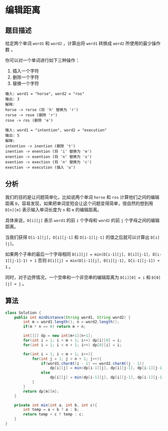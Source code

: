 # 编辑距离

## 题目描述

给定两个单词 `word1` 和 `word2` ，计算出将 `word1` 转换成 `word2` 所使用的最少操作数 。

你可以对一个单词进行如下三种操作：

1. 插入一个字符
2. 删除一个字符
3. 替换一个字符

```
输入: word1 = "horse", word2 = "ros"
输出: 3
解释:
horse -> rorse (将 'h' 替换为 'r')
rorse -> rose (删除 'r')
rose -> ros (删除 'e')

输入: word1 = "intention", word2 = "execution"
输出: 5
解释:
intention -> inention (删除 't')
inention -> enention (将 'i' 替换为 'e')
enention -> exention (将 'n' 替换为 'x')
exention -> exection (将 'n' 替换为 'c')
exection -> execution (插入 'u')
```

## 分析

我们的目的是让问题简单化，比如说两个单词 `horse` 和 `ros` 计算他们之间的编辑距离 `D`，容易发现，如果把单词变短会让这个问题变得简单，很自然的想到用 `D[n][m]` 表示输入单词长度为 `n` 和 `m`  的编辑距离。

具体来说，`D[i][j]` 表示 `word1` 的前 `i` 个字母和 `word2` 的前 `j` 个字母之间的编辑距离。

当我们获得 `D[i-1][j]`，`D[i][j-1]` 和 `D[i-1][j-1]` 的值之后就可以计算出 `D[i][j]`。

如果两个子串的最后一个字母相同 `D[i][j] = min(D[i-1][j], D[i][j-1], D[i-1][j-1]-1) + 1` 否则 `D[i][j] = min(D[i-1][j], D[i][j-1], D[i-1][j-1]) + 1` 。

同时，对于边界情况，一个空串和一个非空串的编辑距离为 `D[i][0] = i` 和 `D[0][j] = j` 。

## 算法

```java
class Solution {
    public int minDistance(String word1, String word2) {
        int m = word1.length(), n = word2.length();
        if(m * n == 0) return m + n;

        int[][] dp = new int[m+1][n+1];
        for(int i = 1; i < m + 1; i++) dp[i][0] = i;
        for(int i = 1; i < n + 1; i++) dp[0][i] = i;

        for(int i = 1; i < m + 1; i++){
            for(int j = 1; j < n + 1; j++){
                if(word1.charAt(i - 1) == word2.charAt(j - 1))
                    dp[i][j] = min(dp[i-1][j], dp[i][j-1], dp[i-1][j-1]-1) + 1;
                else
                    dp[i][j] = min(dp[i-1][j], dp[i][j-1], dp[i-1][j-1]) + 1;
            }
        }
        return dp[m][n];
    }

    private int min(int a, int b, int c){
        int temp = a < b ? a : b;
        return temp < c ? temp : c;
    }
}
```
